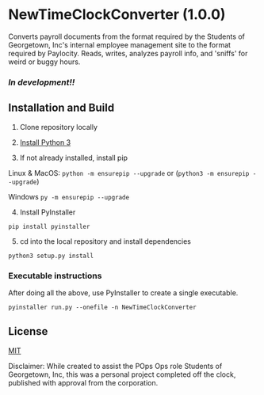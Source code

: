 # NewTimeClockConverter (1.0.0)

Converts payroll documents from the format required by the Students of Georgetown, Inc's internal employee management site to the format required by Paylocity. Reads, writes, analyzes payroll info, and 'sniffs' for weird or buggy hours.

### _In development!!_

## Installation and Build

1. Clone repository locally

2. [Install Python 3](https://www.python.org/downloads/)

3. If not already installed, install pip

Linux & MacOS: ```python -m ensurepip --upgrade``` or (```python3 -m ensurepip --upgrade```)

Windows ```py -m ensurepip --upgrade```

4. Install PyInstaller

```pip install pyinstaller```

5. cd into the local repository and install dependencies

```python3 setup.py install```


### Executable instructions
After doing all the above, use PyInstaller to create a single executable. 

```pyinstaller run.py --onefile -n NewTimeClockConverter ```



## License
[MIT](https://choosealicense.com/licenses/mit/)

Disclaimer: While created to assist the POps Ops role Students of Georgetown, Inc, this was a personal project completed off the clock, published with approval from the corporation.

